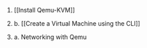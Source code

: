 1. [[Install Qemu-KVM]]

2. 
	b. [[Create a Virtual Machine using the CLI]]

3. 
	a. Networking with Qemu 
